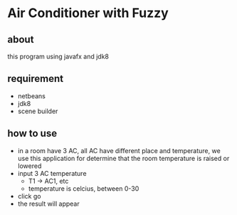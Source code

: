 # Air Conditioner with Fuzzy <br>
## about <br>
this program using javafx and jdk8
## requirement
* netbeans
* jdk8
* scene builder
## how to use <br>
* in a room have 3 AC, all AC have different place and temperature, we use this application for determine that the room temperature is raised or lowered
* input 3 AC temperature
    * T1 -> AC1, etc
    * temperature is celcius, between 0-30
* click go
* the result will appear
